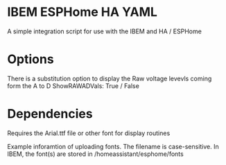 # IBEM ESPHome HA YAML
A simple integration script for use with the IBEM and HA / ESPHome
# Options
There is a substitution option to display the Raw voltage levevls coming form the A to D
ShowRAWADVals: True / False

# Dependencies
Requires the Arial.ttf file or other font for display routines

Example inforamtion of uploading fonts.  The filename is case-sensitive.
  In IBEM, the font(s) are stored in /homeassistant/esphome/fonts
